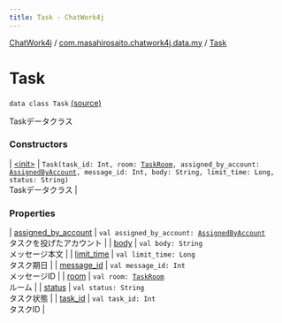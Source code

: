 ```yaml
---
title: Task - ChatWork4j
---
```


[ChatWork4j](../../index.md) / [com.masahirosaito.chatwork4j.data.my](../index.md) / [Task](.)

# Task

`data class Task` [(source)](https://github.com/MasahiroSaito/ChatWork4j/tree/master/src/main/kotlin/com/masahirosaito/chatwork4j/data/my/Task.kt#L14)

Taskデータクラス

### Constructors

| [&lt;init&gt;](-init-.md) | `Task(task_id: Int, room: `[`TaskRoom`](../-task-room/index.md)`, assigned_by_account: `[`AssignedByAccount`](../-assigned-by-account/index.md)`, message_id: Int, body: String, limit_time: Long, status: String)`<br>Taskデータクラス |

### Properties

| [assigned_by_account](assigned_by_account.md) | `val assigned_by_account: `[`AssignedByAccount`](../-assigned-by-account/index.md)<br>タスクを投げたアカウント |
| [body](body.md) | `val body: String`<br>メッセージ本文 |
| [limit_time](limit_time.md) | `val limit_time: Long`<br>タスク期日 |
| [message_id](message_id.md) | `val message_id: Int`<br>メッセージID |
| [room](room.md) | `val room: `[`TaskRoom`](../-task-room/index.md)<br>ルーム |
| [status](status.md) | `val status: String`<br>タスク状態 |
| [task_id](task_id.md) | `val task_id: Int`<br>タスクID |

